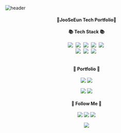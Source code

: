 ![header](https://capsule-render.vercel.app/api?type=waving&color=Black&height=120&animation=fadeIn&section=footer&text=Tech_Portfolio🚗🚘🚛&fontAlign=50)

<h4 align="center">🐸JooSeEun Tech Portfolio🐸

<h4 align="center">📚 Tech Stack 📚</h3>
<p align="center">
<img src="https://img.shields.io/badge/C++-00599C?style=flat-square&logo=cplusplus&logoColor=white"/></a>&nbsp
<img src="https://img.shields.io/badge/Python-3776AB?style=flat-square&logo=Python&logoColor=white"/></a>&nbsp
<img src="https://img.shields.io/badge/Window32API-009020?style=flat-square&logo=Win32&logoColor=white"/></a>&nbsp
<img src="https://img.shields.io/badge/DirectX11-FF4088?style=flat-square&logo=DirectX&logoColor=white"/></a>&nbsp
<img src="https://img.shields.io/badge/GitGub-181717?style=flat-square&logo=GitHub&logoColor=white"/></a>&nbsp
  <br>
<img src="https://img.shields.io/badge/Notion-000000?style=flat-square&logo=Notion&logoColor=white"/></a>&nbsp
<img src="https://img.shields.io/badge/OpenGL-5586A4?style=flat-square&logo=OpenGL&logoColor=white"/></a>&nbsp
<img src="https://img.shields.io/badge/OpenCV-5C3EE8?style=flat-square&logo=OpenCV&logoColor=white"/></a>&nbsp
  <br>
  <br>

<h4 align="center">🐣 Portfolio 🐣</h3>
<p align="center">
  <a href="https://youtu.be/qZYWshKHXmU?si=I7QHuIOAaRp40u2n"><img src="https://img.shields.io/badge/Win32API(개인)-FF0000?style=flat-square&logo=Youtube&logoColor=white&link=https://youtu.be/qZYWshKHXmU?si=I7QHuIOAaRp40u2n"/></a>
  <a href="https://youtu.be/M1ZLYeJ8Tgw?si=sjth6NZy30c3D-by"><img src="https://img.shields.io/badge/Win32API(팀)-FF9E0F?style=flat-square&logo=Youtube&logoColor=white&link=https://youtu.be/M1ZLYeJ8Tgw?si=sjth6NZy30c3D-by"/></a>
  <br>
  <p align="center">
  <a href="https://youtu.be/a4kFFGYjLXE?si=K_RBsBHvhF4mvmJh"><img src="https://img.shields.io/badge/DirectX11 3D(팀)-02458D?style=flat-square&logo=Youtube&logoColor=white&link=https://youtu.be/a4kFFGYjLXE?si=K_RBsBHvhF4mvmJh"/></a>
<a href="https://youtu.be/IaRR-lpxjYU?si=zu1Evh3awc8oXIQm"><img src="https://img.shields.io/badge/DirectX11 2D(개인)-0ABF53?style=flat-square&logo=Youtube&logoColor=white&link=https://youtu.be/IaRR-lpxjYU?si=zu1Evh3awc8oXIQm"/></a>
     <br>
<h4 align="center">🌈 Follow Me 🌈</h3>
<p align="center">
  <a href="https://blog.naver.com/joo5484"><img src="https://img.shields.io/badge/Tech%20Blog-11B48A?style=flat-square&logo=Vimeo&logoColor=white&link=https://blog.naver.com/joo5484"/></a>
  <a href="mailto:joo5484@gmail.com"><img src="https://img.shields.io/badge/Gmail-d14836?style=flat-square&logo=Gmail&logoColor=white&link=joo5484@gmail.com"/></a>
  <a href="https://www.notion.so/STUDY-NOTE-21b0598635c74c98b715c85d5d86fb60?pvs=4"><img src="https://img.shields.io/badge/Notion-000000?style=flat-square&logo=Notion&logoColor=white&link=https://www.notion.so/STUDY-NOTE-21b0598635c74c98b715c85d5d86fb60"/></a>

 <br>
<p align="center">
<a href="https://hits.seeyoufarm.com"><img src="https://hits.seeyoufarm.com/api/count/incr/badge.svg?url=https%3A%2F%2Fgithub.com%2Fjooseeun%2Fhit-counter&count_bg=%23E400FF&title_bg=%23555555&icon=&icon_color=%23E7E7E7&title=hits&edge_flat=true"/></a>




</p>
